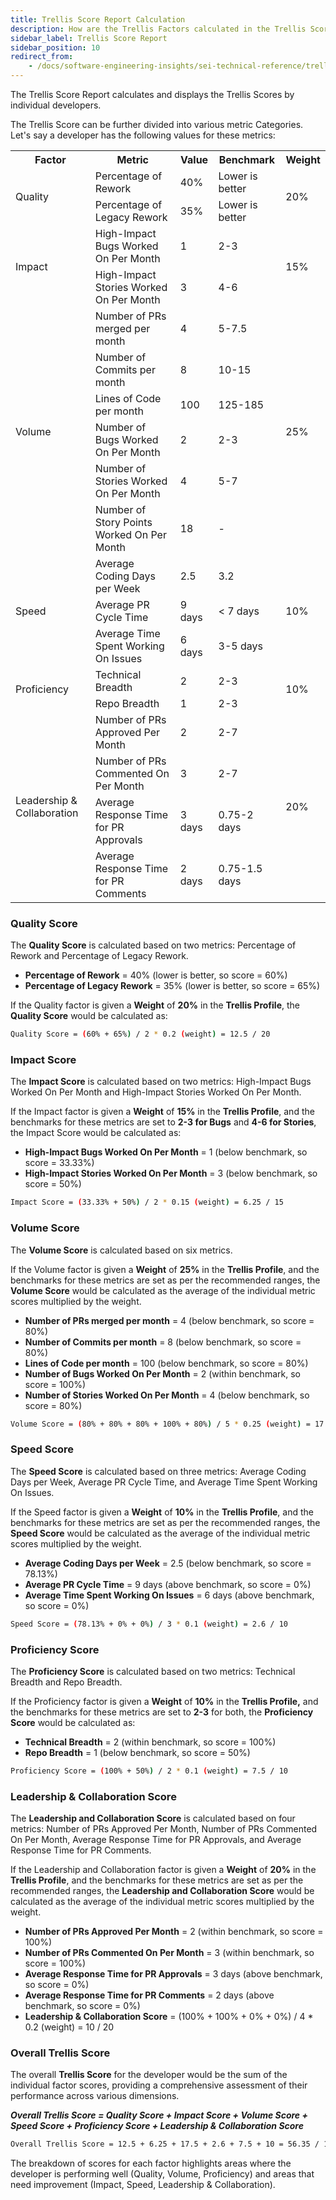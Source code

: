 ```yaml
---
title: Trellis Score Report Calculation
description: How are the Trellis Factors calculated in the Trellis Score Report
sidebar_label: Trellis Score Report
sidebar_position: 10
redirect_from:
    - /docs/software-engineering-insights/sei-technical-reference/trellis-calculations/trellis-score-report
---
```

The Trellis Score Report calculates and displays the Trellis Scores by individual developers.

The Trellis Score can be further divided into various metric Categories. Let's say a developer has the following values for these metrics:

<table>
<tr>
<th>Factor</th>
<th>Metric</th>
<th>Value</th>
<th>Benchmark</th>
<th>Weight</th>
</tr>
<tr>
<td rowspan="2">Quality</td>
<td>Percentage of Rework</td>
<td>40%</td>
<td>Lower is better</td>
<td rowspan="2">20%</td>
</tr>
<tr>
<td>Percentage of Legacy Rework</td>
<td>35%</td>
<td>Lower is better</td>
</tr>
<tr>
<td rowspan="2">Impact</td>
<td>High-Impact Bugs Worked On Per Month</td>
<td>1</td>
<td>2-3</td>
<td rowspan="2">15%</td>
</tr>
<tr>
<td>High-Impact Stories Worked On Per Month</td>
<td>3</td>
<td>4-6</td>
</tr>
<tr>
<td rowspan="6">Volume</td>
<td>Number of PRs merged per month</td>
<td>4</td>
<td>5-7.5</td>
<td rowspan="6">25%</td>
</tr>
<tr>
<td>Number of Commits per month</td>
<td>8</td>
<td>10-15</td>
</tr>
<tr>
<td>Lines of Code per month</td>
<td>100</td>
<td>125-185</td>
</tr>
<tr>
<td>Number of Bugs Worked On Per Month</td>
<td>2</td>
<td>2-3</td>
</tr>
<tr>
<td>Number of Stories Worked On Per Month</td>
<td>4</td>
<td>5-7</td>
</tr>
<tr>
<td>Number of Story Points Worked On Per Month</td>
<td>18</td>
<td>-</td>
</tr>
<tr>
<td rowspan="3">Speed</td>
<td>Average Coding Days per Week</td>
<td>2.5</td>
<td>3.2</td>
<td rowspan="3">10%</td>
</tr>
<tr>
<td>Average PR Cycle Time</td>
<td>9 days</td>
<td>&lt; 7 days</td>
</tr>
<tr>
<td>Average Time Spent Working On Issues</td>
<td>6 days</td>
<td>3-5 days</td>
</tr>
<tr>
<td rowspan="2">Proficiency</td>
<td>Technical Breadth</td>
<td>2</td>
<td>2-3</td>
<td rowspan="2">10%</td>
</tr>
<tr>
<td>Repo Breadth</td>
<td>1</td>
<td>2-3</td>
</tr>
<tr>
<td rowspan="4">Leadership &amp; Collaboration</td>
<td>Number of PRs Approved Per Month</td>
<td>2</td>
<td>2-7</td>
<td rowspan="4">20%</td>
</tr>
<tr>
<td>Number of PRs Commented On Per Month</td>
<td>3</td>
<td>2-7</td>
</tr>
<tr>
<td>Average Response Time for PR Approvals</td>
<td>3 days</td>
<td>0.75-2 days</td>
</tr>
<tr>
<td>Average Response Time for PR Comments</td>
<td>2 days</td>
<td>0.75-1.5 days</td>
</tr>
</table>

### **Quality Score**

The **Quality Score** is calculated based on two metrics: Percentage of Rework and Percentage of Legacy Rework.

* **Percentage of Rework** = 40% (lower is better, so score = 60%)
* **Percentage of Legacy Rework** = 35% (lower is better, so score = 65%)

If the Quality factor is given a **Weight** of **20%** in the **Trellis Profile**, the **Quality Score** would be calculated as:

```bash
Quality Score = (60% + 65%) / 2 * 0.2 (weight) = 12.5 / 20
```

### **Impact Score**

The **Impact Score** is calculated based on two metrics: High-Impact Bugs Worked On Per Month and High-Impact Stories Worked On Per Month. 

If the Impact factor is given a **Weight** of **15%** in the **Trellis Profile**, and the benchmarks for these metrics are set to **2-3 for Bugs** and **4-6 for Stories**, the Impact Score would be calculated as:

* **High-Impact Bugs Worked On Per Month** = 1 (below benchmark, so score = 33.33%)
* **High-Impact Stories Worked On Per Month** = 3 (below benchmark, so score = 50%)

```bash
Impact Score = (33.33% + 50%) / 2 * 0.15 (weight) = 6.25 / 15
```

### **Volume Score**

The **Volume Score** is calculated based on six metrics.

If the Volume factor is given a **Weight** of **25%** in the **Trellis Profile**, and the benchmarks for these metrics are set as per the recommended ranges, the **Volume Score** would be calculated as the average of the individual metric scores multiplied by the weight.

* **Number of PRs merged per month** = 4 (below benchmark, so score = 80%)
* **Number of Commits per month** = 8 (below benchmark, so score = 80%)
* **Lines of Code per month** = 100 (below benchmark, so score = 80%)
* **Number of Bugs Worked On Per Month** = 2 (within benchmark, so score = 100%)
* **Number of Stories Worked On Per Month** = 4 (below benchmark, so score = 80%)

```bash
Volume Score = (80% + 80% + 80% + 100% + 80%) / 5 * 0.25 (weight) = 17.5 / 25
```

### **Speed Score**

The **Speed Score** is calculated based on three metrics: Average Coding Days per Week, Average PR Cycle Time, and Average Time Spent Working On Issues.

If the Speed factor is given a **Weight** of **10%** in the **Trellis Profile**, and the benchmarks for these metrics are set as per the recommended ranges, the **Speed Score** would be calculated as the average of the individual metric scores multiplied by the weight.

* **Average Coding Days per Week** = 2.5 (below benchmark, so score = 78.13%)
* **Average PR Cycle Time** = 9 days (above benchmark, so score = 0%)
* **Average Time Spent Working On Issues** = 6 days (above benchmark, so score = 0%)

```bash
Speed Score = (78.13% + 0% + 0%) / 3 * 0.1 (weight) = 2.6 / 10
```

### **Proficiency Score**

The **Proficiency Score** is calculated based on two metrics: Technical Breadth and Repo Breadth.

If the Proficiency factor is given a **Weight** of **10%** in the **Trellis Profile,** and the benchmarks for these metrics are set to **2-3** for both, the **Proficiency Score** would be calculated as:

* **Technical Breadth** = 2 (within benchmark, so score = 100%)
* **Repo Breadth** = 1 (below benchmark, so score = 50%)

```bash
Proficiency Score = (100% + 50%) / 2 * 0.1 (weight) = 7.5 / 10
```

### **Leadership & Collaboration Score**

The **Leadership and Collaboration Score** is calculated based on four metrics: Number of PRs Approved Per Month, Number of PRs Commented On Per Month, Average Response Time for PR Approvals, and Average Response Time for PR Comments.

If the Leadership and Collaboration factor is given a **Weight** of **20%** in the **Trellis Profile**, and the benchmarks for these metrics are set as per the recommended ranges, the **Leadership and Collaboration Score** would be calculated as the average of the individual metric scores multiplied by the weight.

* **Number of PRs Approved Per Month** = 2 (within benchmark, so score = 100%)
* **Number of PRs Commented On Per Month** = 3 (within benchmark, so score = 100%)
* **Average Response Time for PR Approvals** = 3 days (above benchmark, so score = 0%)
* **Average Response Time for PR Comments** = 2 days (above benchmark, so score = 0%)
* **Leadership & Collaboration Score** = (100% + 100% + 0% + 0%) / 4 * 0.2 (weight) = 10 / 20

### **Overall Trellis Score**

The overall **Trellis Score** for the developer would be the sum of the individual factor scores, providing a comprehensive assessment of their performance across various dimensions.

_**Overall Trellis Score = Quality Score + Impact Score + Volume Score + Speed Score + Proficiency Score + Leadership & Collaboration Score**_

```bash
Overall Trellis Score = 12.5 + 6.25 + 17.5 + 2.6 + 7.5 + 10 = 56.35 / 100
```

The breakdown of scores for each factor highlights areas where the developer is performing well (Quality, Volume, Proficiency) and areas that need improvement (Impact, Speed, Leadership & Collaboration).
